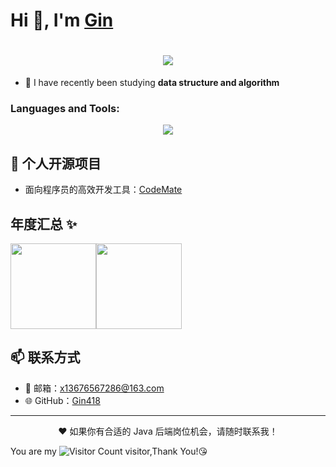  
# Hi 👋, I'm <a href="https://github.com/Gin418">Gin</a><sup></sup>

<h1 align="center"> <a href="https://sunguoqi.com/"> <img src="https://readme-typing-svg.herokuapp.com/?lines=console.log(%22Hello%2C%20World!%22);祝您今天愉快!&center=true&size=27"> </a> </h1>

- 🌱 I have recently been studying **data structure and algorithm**

<h3 align="left">Languages and Tools:</h3>
<p align="center">
  <a href="https://skillicons.dev">
    <img src="https://skillicons.dev/icons?i=java,cpp,python,vue,js,idea,github,md,mysql,redis,docker,sublime,vscode,powershell,linux,nginx" />
  </a>
</p>

## 💼 个人开源项目
- 面向程序员的高效开发工具：[CodeMate](http://www.gin418.online)

## 年度汇总 ✨

<img align="" height="137px" src="https://github-readme-stats.vercel.app/api?username=Gin418&hide_title=true&hide_border=true&show_icons=true&include_all_commits=true&line_height=21&bg_color=0,EC6C6C,FFD479,FFFC79,73FA79&theme=graywhite&locale=cn" /><img align="" height="137px" src="https://github-readme-stats.vercel.app/api/top-langs/?username=Gin418&hide_title=true&hide_border=true&layout=compact&bg_color=0,73FA79,73FDFF,D783FF&theme=graywhite&locale=cn" />

## 📫 联系方式
- 📧 邮箱：x13676567286@163.com  
- 🌐 GitHub：[Gin418](https://github.com/Gin418)  

---

<p align="center">
  ❤️ 如果你有合适的 Java 后端岗位机会，请随时联系我！
</p>

You are my ![Visitor Count](https://profile-counter.glitch.me/wisdom-zhe/count.svg) visitor,Thank You!😘

<!--
**Gin418/Gin418** is a ✨ _special_ ✨ repository because its `README.md` (this file) appears on your GitHub profile.

Here are some ideas to get you started:
- 🚀
- 🔍
- 🔭 I’m currently working on ...
- 🌱 I’m currently learning ...
- 👯 I’m looking to collaborate on ...
- 🤔 I’m looking for help with ...
- 💬 Ask me about ...
- 📫 How to reach me: ...
- 😄 Pronouns: ...
- ⚡ Fun fact: ...
-->
